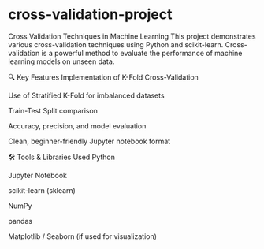 # cross-validation-project

Cross Validation Techniques in Machine Learning
This project demonstrates various cross-validation techniques using Python and scikit-learn. Cross-validation is a powerful method to evaluate the performance of machine learning models on unseen data.

🔍 Key Features
Implementation of K-Fold Cross-Validation

Use of Stratified K-Fold for imbalanced datasets

Train-Test Split comparison

Accuracy, precision, and model evaluation

Clean, beginner-friendly Jupyter notebook format

🛠️ Tools & Libraries Used
Python

Jupyter Notebook

scikit-learn (sklearn)

NumPy

pandas

Matplotlib / Seaborn (if used for visualization)
